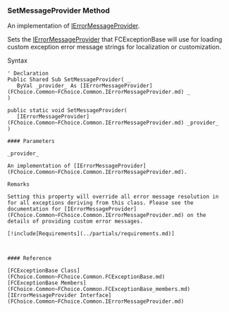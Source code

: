 ﻿### SetMessageProvider Method

An implementation of [IErrorMessageProvider](FChoice.Common~FChoice.Common.IErrorMessageProvider.md).

Sets the [IErrorMessageProvider](FChoice.Common~FChoice.Common.IErrorMessageProvider.md) that FCExceptionBase will use for loading custom exception error message strings for localization or customization.

Syntax

```vbnet
' Declaration
Public Shared Sub SetMessageProvider( _
   ByVal _provider_ As [IErrorMessageProvider](FChoice.Common~FChoice.Common.IErrorMessageProvider.md) _
) 

public static void SetMessageProvider( 
   [IErrorMessageProvider](FChoice.Common~FChoice.Common.IErrorMessageProvider.md) _provider_
)

#### Parameters

_provider_

An implementation of [IErrorMessageProvider](FChoice.Common~FChoice.Common.IErrorMessageProvider.md).

Remarks

Setting this property will override all error message resolution in for all exceptions deriving from this class. Please see the documentation for [IErrorMessageProvider](FChoice.Common~FChoice.Common.IErrorMessageProvider.md) on the details of providing custom error messages.

[!include[Requirements](../partials/requirements.md)]



#### Reference

[FCExceptionBase Class](FChoice.Common~FChoice.Common.FCExceptionBase.md)  
[FCExceptionBase Members](FChoice.Common~FChoice.Common.FCExceptionBase_members.md)  
[IErrorMessageProvider Interface](FChoice.Common~FChoice.Common.IErrorMessageProvider.md)